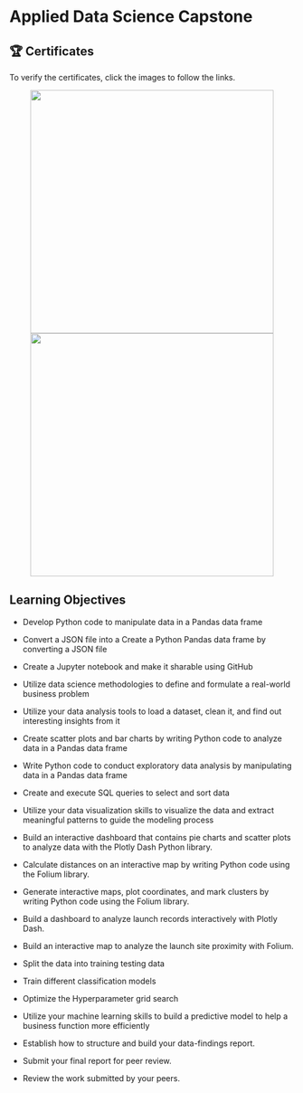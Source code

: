 # Applied Data Science Capstone

## 🏆 Certificates 
To verify the certificates, click the images to follow the links.

<p align="middle">
  <a href="https://www.coursera.org/account/accomplishments/verify/ELTKMLLCNVGN"><img src="https://s3.amazonaws.com/coursera_assets/meta_images/generated/CERTIFICATE_LANDING_PAGE/CERTIFICATE_LANDING_PAGE~ELTKMLLCNVGN/CERTIFICATE_LANDING_PAGE~ELTKMLLCNVGN.jpeg" height="430"></a>
  <a href="https://www.credly.com/badges/821e1fe0-9744-4221-b4db-bef465de00a7/public_url"><img src="https://images.credly.com/size/680x680/images/169512d3-cef6-43e3-bec8-e6af2723a076/image.png" height="430"></a>
</p>

## Learning Objectives

- Develop Python code to manipulate data in a Pandas data frame
- Convert a JSON file into a Create a Python Pandas data frame by converting a JSON file
- Create a Jupyter notebook and make it sharable using GitHub
- Utilize data science methodologies to define and formulate a real-world business problem
- Utilize your data analysis tools to load a dataset, clean it, and find out interesting insights from it

- Create scatter plots and bar charts by writing Python code to analyze data in a Pandas data frame
- Write Python code to conduct exploratory data analysis by manipulating data in a Pandas data frame
- Create and execute SQL queries to select and sort data
- Utilize your data visualization skills to visualize the data and extract meaningful patterns to guide the modeling process

- Build an interactive dashboard that contains pie charts and scatter plots to analyze data with the Plotly Dash Python library.
- Calculate distances on an interactive map by writing Python code using the Folium library.
- Generate interactive maps, plot coordinates, and mark clusters by writing Python code using the Folium library.
- Build a dashboard to analyze launch records interactively with Plotly Dash.
- Build an interactive map to analyze the launch site proximity with Folium.

- Split the data into training testing data
- Train different classification models
- Optimize the Hyperparameter grid search
- Utilize your machine learning skills to build a predictive model to help a business function more efficiently

- Establish how to structure and build your data-findings report.
- Submit your final report for peer review.
- Review the work submitted by your peers.